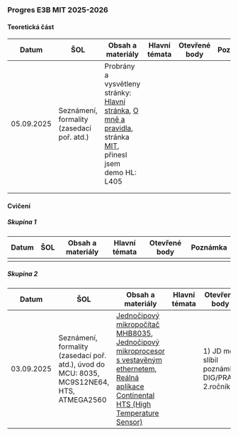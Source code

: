 ### Progres E3B MIT 2025-2026

#### Teoretická část

| Datum      | ŠOL                                       | Obsah a materiály                                            | Hlavní témata | Otevřené body | Poznámka |
| ---------- | ----------------------------------------- | ------------------------------------------------------------ | ------------- | ------------- | -------- |
| 05.09.2025 | Seznámení, formality (zasedací poř. atd.) | Probrány a vysvětleny stránky: [Hlavní stránka](../../README.md), [O mně a pravidla](../../o-mne/readme.md), stránka [MIT](../../predmety/mit/readme.md), přinesl jsem demo HL: L405 |               |               |          |
|            |                                           |                                                              |               |               |          |
|            |                                           |                                                              |               |               |          |

#### Cvičení

##### Skupina 1

| Datum | ŠOL  | Obsah a materiály | Hlavní témata | Otevřené body | Poznámka |
| ----- | ---- | ----------------- | ------------- | ------------- | -------- |
|       |      |                   |               |               |          |

##### Skupina 2

| Datum      | ŠOL                                                          | Obsah a materiály                                            | Hlavní témata | Otevřené body                                | Poznámka                                        |
| ---------- | ------------------------------------------------------------ | ------------------------------------------------------------ | ------------- | -------------------------------------------- | ----------------------------------------------- |
| 03.09.2025 | Seznámení, formality (zasedací poř. atd.), úvod do MCU: 8035, MC9S12NE64, HTS, ATMEGA2560 | [Jednočipový mikropočítač MHB8035](../../predmety/mit/dema/mhb-8035/readme.md), [Jednočipový mikroprocesor s vestavěným ethernetem](../../predmety/mit/dema/mc9s12ne64/readme.md), [Reálná aplikace Continental HTS (High Temperature Sensor)](../../predmety/mit/dema/hts/readme.md) |               | 1) JD mě slíbil poznámky DIG/PRA z 2.ročníku | 1) Bylo zmíněno, že je třeba zopakovat C jazyk. |